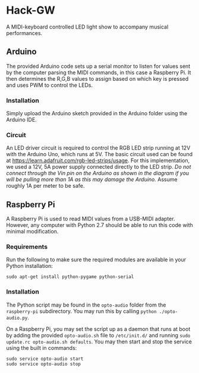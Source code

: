 # Hack-GW
A MIDI-keyboard controlled LED light show to accompany musical performances.

## Arduino

The provided Arduino code sets up a serial monitor to listen for values sent by the computer parsing the MIDI commands, in this case a Raspberry Pi. It then determines the R,G,B values to assign based on which key is pressed and uses PWM to control the LEDs. 

### Installation

Simply upload the Arduino sketch provided in the Arduino folder using the Arduino IDE.

### Circuit

An LED driver circuit is required to control the RGB LED strip running at 12V with the Arduino Uno, which runs at 5V. The basic circuit used can be found at https://learn.adafruit.com/rgb-led-strips/usage. For this implementation, we used a 12V, 5A power supply connected directly to the LED strip. *Do not connect through the Vin pin on the Arduino as shown in the diagram if you will be pulling more than 1A as this may damage the Arduino.* Assume roughly 1A per meter to be safe.

## Raspberry Pi

A Raspberry Pi is used to read MIDI values from a USB-MIDI adapter. However, any computer with Python 2.7 should be able to run this code with minimal modification.

### Requirements
Run the following to make sure the required modules are available in your Python installation:
```
sudo apt-get install python-pygame python-serial
```


### Installation

The Python script may be found in the `opto-audio` folder from the `raspberry-pi` subdirectory. You may run this by calling `python ./opto-audio.py`.

On a Raspberry Pi, you may set the script up as a daemon that runs at boot by adding the provided `opto-audio.sh` file to `/etc/init.d/` and running `sudo update.rc opto-audio.sh defaults`. You may then start and stop the service using the built in commands:
```
sudo service opto-audio start
sudo service opto-audio stop
```
